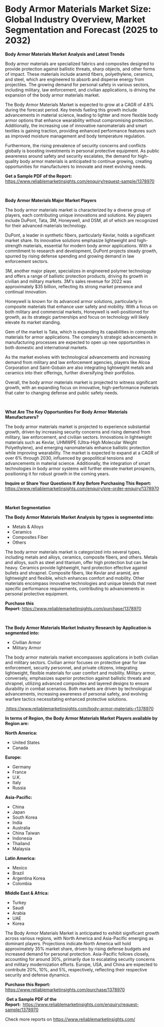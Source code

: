 <p><h1>Body Armor Materials Market Size: Global Industry Overview, Market Segmentation and Forecast (2025 to 2032)</h1></p><p><strong>Body Armor Materials Market Analysis and Latest Trends</strong></p>
<p><p>Body armor materials are specialized fabrics and composites designed to provide protection against ballistic threats, sharp objects, and other forms of impact. These materials include aramid fibers, polyethylene, ceramics, and steel, which are engineered to absorb and disperse energy from projectiles. The growing demand for personal safety in various sectors, including military, law enforcement, and civilian applications, is driving the expansion of the body armor materials market.</p><p>The Body Armor Materials Market is expected to grow at a CAGR of 4.8% during the forecast period. Key trends fueling this growth include advancements in material science, leading to lighter and more flexible body armor options that enhance wearability without compromising protection. Additionally, the increasing use of innovative nanomaterials and smart textiles is gaining traction, providing enhanced performance features such as improved moisture management and body temperature regulation. </p><p>Furthermore, the rising prevalence of security concerns and conflicts globally is boosting investments in personal protective equipment. As public awareness around safety and security escalates, the demand for high-quality body armor materials is anticipated to continue growing, creating opportunities for manufacturers to innovate and meet evolving needs.</p></p>
<p><strong>Get a Sample PDF of the Report:&nbsp;</strong> <a href="https://www.reliablemarketinsights.com/enquiry/request-sample/1378970?utm_campaign=1894&utm_medium=2&utm_source=Github&utm_content=ia&utm_term=06022025&utm_id=body-armor-materials">https://www.reliablemarketinsights.com/enquiry/request-sample/1378970</a></p>
<p>&nbsp;</p>
<p><strong>Body Armor Materials Major Market Players</strong></p>
<p><p>The body armor materials market is characterized by a diverse group of players, each contributing unique innovations and solutions. Key players include DuPont, Tata, 3M, Honeywell, and DSM, all of which are recognized for their advanced materials technology.</p><p>DuPont, a leader in synthetic fibers, particularly Kevlar, holds a significant market share. Its innovative solutions emphasize lightweight and high-strength materials, essential for modern body armor applications. With a commitment to research and development, DuPont projects steady growth, spurred by rising defense spending and growing demand in law enforcement sectors.</p><p>3M, another major player, specializes in engineered polymer technology and offers a range of ballistic protection products, driving its growth in civilian and military markets. 3M's sales revenue for 2022 was approximately $35 billion, reflecting its strong market presence and continual innovation.</p><p>Honeywell is known for its advanced armor solutions, particularly in composite materials that enhance user safety and mobility. With a focus on both military and commercial markets, Honeywell is well-positioned for growth, as its strategic partnerships and focus on technology will likely elevate its market standing.</p><p>Gem of the market is Tata, which is expanding its capabilities in composite materials for armor applications. The company’s strategic advancements in manufacturing processes are expected to open up new opportunities in both domestic and international markets.</p><p>As the market evolves with technological advancements and increasing demand from military and law enforcement agencies, players like Alcoa Corporation and Saint-Gobain are also integrating lightweight metals and ceramics into their offerings, further diversifying their portfolios.</p><p>Overall, the body armor materials market is projected to witness significant growth, with an expanding focus on innovative, high-performance materials that cater to changing defense and public safety needs.</p></p>
<p>&nbsp;</p>
<p><strong>What Are The Key Opportunities For Body Armor Materials Manufacturers?</strong></p>
<p><p>The body armor materials market is projected to experience substantial growth, driven by increasing security concerns and rising demand from military, law enforcement, and civilian sectors. Innovations in lightweight materials such as Kevlar, UHMWPE (Ultra-High Molecular Weight Polyethylene), and emerging nanomaterials enhance ballistic protection while improving wearability. The market is expected to expand at a CAGR of over 6% through 2030, influenced by geopolitical tensions and advancements in material science. Additionally, the integration of smart technologies in body armor systems will further elevate market prospects, positioning it for robust growth in the coming years.</p></p>
<p><strong>Inquire or Share Your Questions If Any Before Purchasing This Report:</strong> <a href="https://www.reliablemarketinsights.com/enquiry/pre-order-enquiry/1378970?utm_campaign=1894&utm_medium=2&utm_source=Github&utm_content=ia&utm_term=06022025&utm_id=body-armor-materials">https://www.reliablemarketinsights.com/enquiry/pre-order-enquiry/1378970</a></p>
<p>&nbsp;</p>
<p><strong>Market Segmentation</strong></p>
<p><strong>The Body Armor Materials Market Analysis by types is segmented into:</strong></p>
<p><ul><li>Metals & Alloys</li><li>Ceramics</li><li>Composites Fiber</li><li>Others</li></ul></p>
<p><p>The body armor materials market is categorized into several types, including metals and alloys, ceramics, composite fibers, and others. Metals and alloys, such as steel and titanium, offer high protection but can be heavy. Ceramics provide lightweight, hard protection effective against bullets and shrapnel. Composite fibers, like Kevlar and aramid, are lightweight and flexible, which enhances comfort and mobility. Other materials encompass innovative technologies and unique blends that meet specific performance requirements, contributing to advancements in personal protective equipment.</p></p>
<p><strong>Purchase this Report:&nbsp;</strong><a href="https://www.reliablemarketinsights.com/purchase/1378970?utm_campaign=1894&utm_medium=2&utm_source=Github&utm_content=ia&utm_term=06022025&utm_id=body-armor-materials">https://www.reliablemarketinsights.com/purchase/1378970</a></p>
<p>&nbsp;</p>
<p><strong>The Body Armor Materials Market Industry Research by Application is segmented into:</strong></p>
<p><ul><li>Civilian Armor</li><li>Military Armor</li></ul></p>
<p><p>The body armor materials market encompasses applications in both civilian and military sectors. Civilian armor focuses on protective gear for law enforcement, security personnel, and private citizens, integrating lightweight, flexible materials for user comfort and mobility. Military armor, conversely, emphasizes superior protection against ballistic threats and shrapnel, utilizing advanced composites and layered designs to ensure durability in combat scenarios. Both markets are driven by technological advancements, increasing awareness of personal safety, and evolving warfare tactics necessitating enhanced protective solutions.</p></p>
<p><a href="https://www.reliablemarketinsights.com/body-armor-materials-r1378970?utm_campaign=1894&utm_medium=2&utm_source=Github&utm_content=ia&utm_term=06022025&utm_id=body-armor-materials">&nbsp;https://www.reliablemarketinsights.com/body-armor-materials-r1378970</a></p>
<p><strong>In terms of Region, the Body Armor Materials Market Players available by Region are:</strong></p>
<p>
    <p> <strong> North America: </strong>
        <ul>
            <li>United States</li>
            <li>Canada</li>
        </ul>
        </p> 
    <p> <strong> Europe: </strong>
        <ul>
            <li>Germany</li>
            <li>France</li>
            <li>U.K.</li>
            <li>Italy</li>
            <li>Russia</li>
        </ul>
        </p> 
    <p> <strong> Asia-Pacific: </strong>
        <ul>
            <li>China</li>
            <li>Japan</li>
            <li>South Korea</li>
            <li>India</li>
            <li>Australia</li>
            <li>China Taiwan</li>
            <li>Indonesia</li>
            <li>Thailand</li>
            <li>Malaysia</li>
        </ul>
        </p> 
    <p> <strong> Latin America: </strong>
        <ul>
            <li>Mexico</li>
            <li>Brazil</li>
            <li>Argentina Korea</li>
            <li>Colombia</li>
        </ul>
        </p> 
    <p> <strong> Middle East & Africa: </strong>
        <ul>
            <li>Turkey</li>
            <li>Saudi</li>
            <li>Arabia</li>
            <li>UAE</li>
            <li>Korea</li>
        </ul>
    </p>
    </p>
<p><p>The Body Armor Materials Market is anticipated to exhibit significant growth across various regions, with North America and Asia-Pacific emerging as dominant players. Projections indicate North America will hold approximately 35% market share, driven by rising defense budgets and increased demand for personal protection. Asia-Pacific follows closely, accounting for around 30%, primarily due to escalating security concerns and military modernization efforts. Europe, USA, and China are expected to contribute 20%, 10%, and 5%, respectively, reflecting their respective security and defense dynamics.</p></p>
<p><strong>Purchase this Report: </strong><a href="https://www.reliablemarketinsights.com/purchase/1378970?utm_campaign=1894&utm_medium=2&utm_source=Github&utm_content=ia&utm_term=06022025&utm_id=body-armor-materials">https://www.reliablemarketinsights.com/purchase/1378970</a></p>
<p>&nbsp;<strong>Get a Sample PDF of the Report:&nbsp;&nbsp;</strong><a href="https://www.reliablemarketinsights.com/enquiry/request-sample/1378970?utm_campaign=1894&utm_medium=2&utm_source=Github&utm_content=ia&utm_term=06022025&utm_id=body-armor-materials">https://www.reliablemarketinsights.com/enquiry/request-sample/1378970</a></p>
<p><strong></strong></p>
<p>Check more reports on <a href="https://www.reliablemarketinsights.com/?utm_campaign=1894&utm_medium=2&utm_source=Github&utm_content=ia&utm_term=06022025&utm_id=body-armor-materials">https://www.reliablemarketinsights.com/</a></p>
